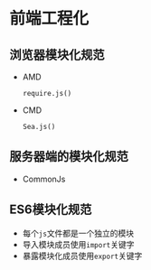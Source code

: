 # 前端工程化

## 浏览器模块化规范

- AMD

  ```
  require.js()
  ```

- CMD

  ```
  Sea.js()
  ```

## 服务器端的模块化规范

- CommonJs

## ES6模块化规范

- 每个`js`文件都是一个独立的模块
- 导入模块成员使用`import`关键字
- 暴露模块化成员使用`export`关键字

